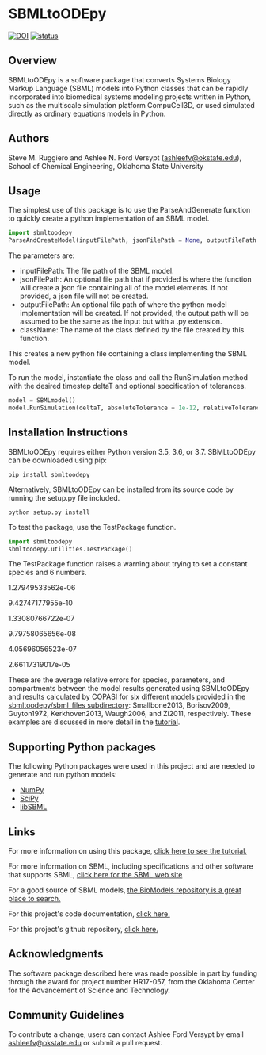 # SBMLtoODEpy
[![DOI](https://zenodo.org/badge/194863719.svg)](https://zenodo.org/badge/latestdoi/194863719)
[![status](https://joss.theoj.org/papers/7180dfddc52a8b3bbf13b58eaa0e6d45/status.svg)](https://joss.theoj.org/papers/7180dfddc52a8b3bbf13b58eaa0e6d45)

## Overview
SBMLtoODEpy is a software package that converts Systems Biology Markup Language (SBML) models into Python classes that can be rapidly incorporated into biomedical systems modeling projects written in Python, such as the multiscale simulation platform CompuCell3D, or used simulated directly as ordinary equations models in Python. 

## Authors
Steve M. Ruggiero and Ashlee N. Ford Versypt (ashleefv@okstate.edu), School of Chemical Engineering, Oklahoma State University

## Usage
The simplest use of this package is to use the ParseAndGenerate function to quickly create a python implementation of an SBML model.

```python
import sbmltoodepy
ParseAndCreateModel(inputFilePath, jsonFilePath = None, outputFilePath = None, className = "SBMLmodel")
```

The parameters are:
* inputFilePath: The file path of the SBML model.
* jsonFilePath: An optional file path that if provided is where the function will create a json file containing all of the model elements. If not provided, a json file will not be created.
* outputFilePath: An optional file path of where the python model implementation will be created. If not provided, the output path will be assumed to be the same as the input but with a .py extension.
* className: The name of the class defined by the file created by this function.

This creates a new python file containing a class implementing the SBML model. 

To run the model, instantiate the class and call the RunSimulation method with the desired timestep deltaT and optional specification of tolerances.

```python
model = SBMLmodel()
model.RunSimulation(deltaT, absoluteTolerance = 1e-12, relativeTolerance = 1e-6)
```

## Installation Instructions

SBMLtoODEpy requires either Python version 3.5, 3.6, or 3.7.
SBMLtoODEpy can be downloaded using pip:
```
pip install sbmltoodepy
```

Alternatively, SBMLtoODEpy can be installed from its source code by running the setup.py file included.
```
python setup.py install
```

To test the package, use the TestPackage function.

```python
import sbmltoodepy
sbmltoodepy.utilities.TestPackage()
```

The TestPackage function raises a warning about trying to set a constant species and 6 numbers.
        
1.27949533562e-06

9.42747177955e-10

1.33080766722e-07

9.79758065656e-08

4.05696056523e-07

2.66117319017e-05
    
These are the average relative errors for species, parameters, and compartments between the model results generated using SBMLtoODEpy and results calculated by COPASI for six different models provided in [the sbmltoodepy/sbml_files subdirectory](https://github.com/SMRuggiero/sbmltoodepy/tree/master/sbmltoodepy/sbml_files): Smallbone2013, Borisov2009, Guyton1972, Kerkhoven2013, Waugh2006, and Zi2011, respectively. These examples are discussed in more detail in the [tutorial](https://github.com/SMRuggiero/sbmltoodepy/blob/master/Tutorial.md).

## Supporting Python packages

The following Python packages were used in this project and are needed to generate and run python models:
* [NumPy][1]
* [SciPy][2]
* [libSBML][3]

## Links
For more information on using this package, [click here to see the tutorial.](https://github.com/SMRuggiero/sbmltoodepy/blob/master/Tutorial.md)

For more information on SBML, including specifications and other software that supports SBML, [click here for the SBML web site](http://sbml.org/Main_Page)

For a good source of SBML models, [the BioModels repository is a great place to search.](https://www.ebi.ac.uk/biomodels/)

For this project's code documentation, [click here.](https://sbmltoodepy.readthedocs.io/en/latest/)

For this project's github repository, [click here.](https://github.com/SMRuggiero/sbmltopyode)

[1]: https://www.numpy.org/ "NumPy"
[2]: https://www.scipy.org/ "SciPy"
[3]: http://sbml.org/Software/libSBML "libSBML"

## Acknowledgments

The software package described here was made possible in part by funding through the award for project number HR17-057, from the Oklahoma Center for the Advancement of Science and Technology.

## Community Guidelines

To contribute a change, users can contact Ashlee Ford Versypt by email ashleefv@okstate.edu or submit a pull request.
